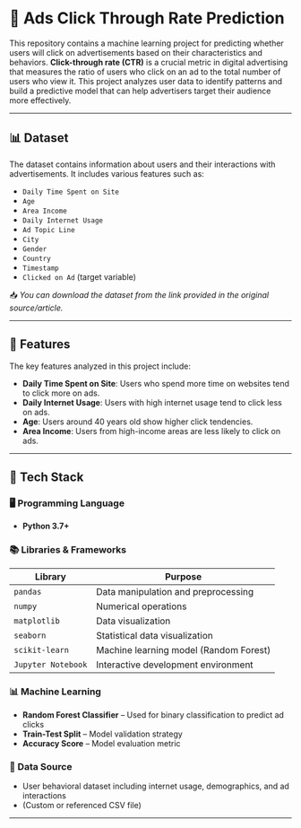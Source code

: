 # 📢 Ads Click Through Rate Prediction

This repository contains a machine learning project for predicting whether users will click on advertisements based on their characteristics and behaviors. **Click-through rate (CTR)** is a crucial metric in digital advertising that measures the ratio of users who click on an ad to the total number of users who view it. This project analyzes user data to identify patterns and build a predictive model that can help advertisers target their audience more effectively.

---

## 📊 Dataset

The dataset contains information about users and their interactions with advertisements. It includes various features such as:

- `Daily Time Spent on Site`
- `Age`
- `Area Income`
- `Daily Internet Usage`
- `Ad Topic Line`
- `City`
- `Gender`
- `Country`
- `Timestamp`
- `Clicked on Ad` (target variable)

📥 *You can download the dataset from the link provided in the original source/article.*

---

## 📌 Features

The key features analyzed in this project include:

- **Daily Time Spent on Site**: Users who spend more time on websites tend to click more on ads.
- **Daily Internet Usage**: Users with high internet usage tend to click less on ads.
- **Age**: Users around 40 years old show higher click tendencies.
- **Area Income**: Users from high-income areas are less likely to click on ads.

---

## 🧰 Tech Stack

### 🖥️ Programming Language
- **Python 3.7+**

### 📚 Libraries & Frameworks
| Library          | Purpose                                |
|------------------|----------------------------------------|
| `pandas`         | Data manipulation and preprocessing    |
| `numpy`          | Numerical operations                   |
| `matplotlib`     | Data visualization                     |
| `seaborn`        | Statistical data visualization         |
| `scikit-learn`   | Machine learning model (Random Forest) |
| `Jupyter Notebook` | Interactive development environment |

### 📊 Machine Learning
- **Random Forest Classifier** – Used for binary classification to predict ad clicks
- **Train-Test Split** – Model validation strategy
- **Accuracy Score** – Model evaluation metric

### 💾 Data Source
- User behavioral dataset including internet usage, demographics, and ad interactions  
- (Custom or referenced CSV file)

---

